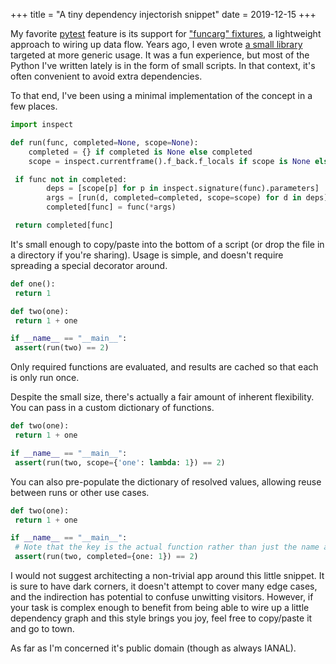+++
title = "A tiny dependency injectorish snippet"
date = 2019-12-15
+++

My favorite [pytest](https://docs.pytest.org/) feature is its support for ["funcarg" fixtures](https://docs.pytest.org/en/latest/fixture.html#fixtures-as-function-arguments), a lightweight approach to wiring up data flow. Years ago, I even wrote [a small library](https://github.com/tgecho/pipedream) targeted at more generic usage. It was a fun experience, but most of the Python I've written lately is in the form of small scripts. In that context, it's often convenient to avoid extra dependencies.

To that end, I've been using a minimal implementation of the concept in a few places.

<!-- more -->

```py
import inspect

def run(func, completed=None, scope=None):
    completed = {} if completed is None else completed
    scope = inspect.currentframe().f_back.f_locals if scope is None else scope

 if func not in completed:
        deps = [scope[p] for p in inspect.signature(func).parameters]
        args = [run(d, completed=completed, scope=scope) for d in deps]
        completed[func] = func(*args)

 return completed[func]
```

It's small enough to copy/paste into the bottom of a script (or drop the file in a directory if you're sharing). Usage is simple, and doesn't require spreading a special decorator around.

```py
def one():
 return 1

def two(one):
 return 1 + one

if __name__ == "__main__":
 assert(run(two) == 2)
```

Only required functions are evaluated, and results are cached so that each is only run once.

Despite the small size, there's actually a fair amount of inherent flexibility. You can pass in a custom dictionary of functions.

```py
def two(one):
 return 1 + one

if __name__ == "__main__":
 assert(run(two, scope={'one': lambda: 1}) == 2)
```

You can also pre-populate the dictionary of resolved values, allowing reuse between runs or other use cases.

```py
def two(one):
 return 1 + one

if __name__ == "__main__":
 # Note that the key is the actual function rather than just the name as a string
 assert(run(two, completed={one: 1}) == 2)
```

I would not suggest architecting a non-trivial app around this little snippet. It is sure to have dark corners, it doesn't attempt to cover many edge cases, and the indirection has potential to confuse unwitting visitors. However, if your task is complex enough to benefit from being able to wire up a little dependency graph and this style brings you joy, feel free to copy/paste it and go to town.

As far as I'm concerned it's public domain (though as always IANAL).
